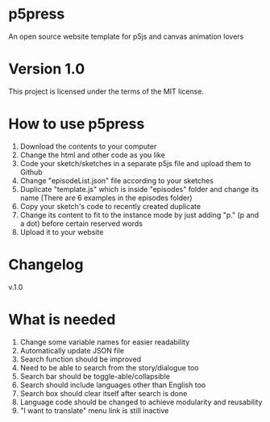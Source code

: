 # p5press
An open source website template for p5js and canvas animation lovers

# Version 1.0

This project is licensed under the terms of the MIT license.

# How to use p5press

1) Download the contents to your computer <br>
2) Change the html and other code as you like <br>
3) Code your sketch/sketches in a separate p5js file and upload them to Github <br>
4) Change "episodeList.json" file according to your sketches <br>
5) Duplicate "template.js" which is inside "episodes" folder and change its name (There are 6 examples in the episodes folder) <br>
6) Copy your sketch's code to recently created duplicate <br>
7) Change its content to fit to the instance mode by just adding "p." (p and a dot) before certain reserved words <br>
8) Upload it to your website <br>


# Changelog

v.1.0 <br>



# What is needed

1) Change some variable names for easier readability <br>
2) Automatically update JSON file <br>
3) Search function should be improved <br>
4) Need to be able to search from the story/dialogue too <br>
5) Search bar should be toggle-able/collapsible <br>
6) Search should include languages other than English too <br>
7) Search box should clear itself after search is done <br>
8) Language code should be changed to achieve modularity and reusability <br>
9) "I want to translate" menu link is still inactive <br>
